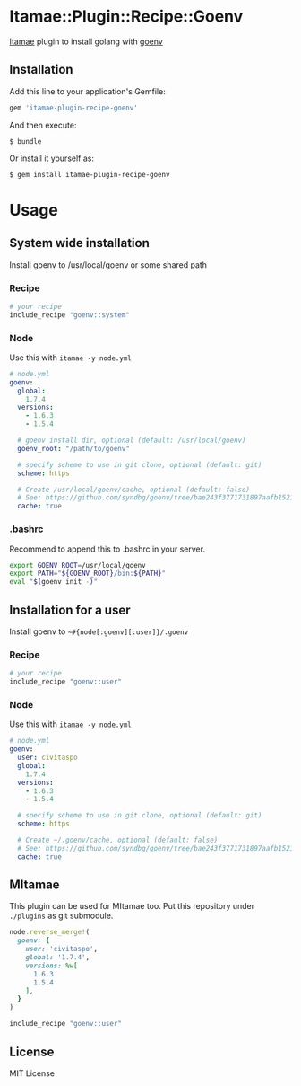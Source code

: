 # Itamae::Plugin::Recipe::Goenv

[Itamae](https://github.com/ryotarai/itamae) plugin to install golang with [goenv](https://github.com/syndbg/goenv)

## Installation

Add this line to your application's Gemfile:

```ruby
gem 'itamae-plugin-recipe-goenv'
```

And then execute:

    $ bundle

Or install it yourself as:

    $ gem install itamae-plugin-recipe-goenv

# Usage
## System wide installation

Install goenv to /usr/local/goenv or some shared path

### Recipe

```ruby
# your recipe
include_recipe "goenv::system"
```

### Node

Use this with `itamae -y node.yml`

```yaml
# node.yml
goenv:
  global:
    1.7.4
  versions:
    - 1.6.3
    - 1.5.4

  # goenv install dir, optional (default: /usr/local/goenv)
  goenv_root: "/path/to/goenv"

  # specify scheme to use in git clone, optional (default: git)
  scheme: https

  # Create /usr/local/goenv/cache, optional (default: false)
  # See: https://github.com/syndbg/goenv/tree/bae243f3771731897aafb152126976653cb8213c/plugins/go-build#package-download-caching
  cache: true
```

### .bashrc

Recommend to append this to .bashrc in your server.

```bash
export GOENV_ROOT=/usr/local/goenv
export PATH="${GOENV_ROOT}/bin:${PATH}"
eval "$(goenv init -)"
```

## Installation for a user

Install goenv to `~#{node[:goenv][:user]}/.goenv`

### Recipe

```ruby
# your recipe
include_recipe "goenv::user"
```

### Node

Use this with `itamae -y node.yml`

```yaml
# node.yml
goenv:
  user: civitaspo
  global:
    1.7.4
  versions:
    - 1.6.3
    - 1.5.4

  # specify scheme to use in git clone, optional (default: git)
  scheme: https

  # Create ~/.goenv/cache, optional (default: false)
  # See: https://github.com/syndbg/goenv/tree/bae243f3771731897aafb152126976653cb8213c/plugins/go-build#package-download-caching
  cache: true
```

## MItamae

This plugin can be used for MItamae too. Put this repository under `./plugins` as git submodule.

```rb
node.reverse_merge!(
  goenv: {
    user: 'civitaspo',
    global: '1.7.4',
    versions: %w[
      1.6.3
      1.5.4
    ],
  }
)

include_recipe "goenv::user"
```

## License

MIT License

